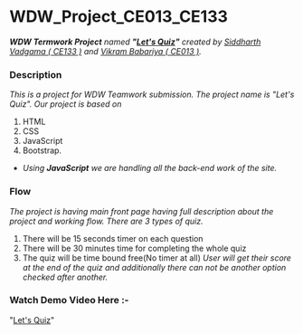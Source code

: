 # WDW_Project_CE013_CE133
*__WDW Termwork Project__ named __"[Let's Quiz](https://github.com/Siddhu2543/WDW_Project_CE013_CE133)"__ created by [Siddharth Vadgama ( CE133 )](https://github.com/Siddhu2543) and [Vikram Babariya ( CE013 )](https://github.com/AneriSonani09).*

### Description
*This is a project for WDW Teamwork submission. The project name is "Let's Quiz". Our project is based on*
1. HTML 
2. CSS 
3. JavaScript 
4. Bootstrap.
* _Using_ ___JavaScript___ _we are handling all the back-end work of the site._

### Flow
*The project is having main front page having full description about the project and working flow. There are 3 types of quiz.*
1. There will be 15 seconds timer on each question 
2. There will be 30 minutes time for completing the whole quiz
3. The quiz will be time bound free(No timer at all)
*User will get their score at the end of the quiz and additionally there can not be another option checked after another.*

### Watch Demo Video Here :-

"[Let's Quiz](https://drive.google.com/file/d/1J8bIWAud3LVn_fRjc33QNRhTOceuJw9l/view?usp=sharing)"
